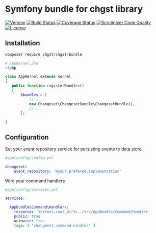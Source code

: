 # Symfony bundle for chgst library

[![Version](https://img.shields.io/packagist/v/chgst/chgst-bundle.svg?style=flat-square)](https://packagist.org/packages/chgst/chgst-bundle)
[![Build Status](https://travis-ci.org/chgst/chgst-bundle.svg?branch=develop)](https://travis-ci.org/chgst/chgst-bundle)
[![Coverage Status](https://coveralls.io/repos/github/chgst/chgst-bundle/badge.svg?branch=develop)](https://coveralls.io/github/chgst/chgst-bundle?branch=develop)
[![Scrutinizer Code Quality](https://scrutinizer-ci.com/g/chgst/chgst-bundle/badges/quality-score.png?b=develop)](https://scrutinizer-ci.com/g/chgst/chgst-bundle/?branch=develop)
[![License](https://poser.pugx.org/chgst/chgst-bundle/license.svg)](https://packagist.org/packages/chgst/chgst-bundle)

## Installation

```bash
composer require chgst/chgst-bundle
```

```php
# AppKernel.php
<?php

class AppKernel extends Kernel
{
   public function registerBundles()
   {
       $bundles = [
           // ...
           new Changeset\ChangesetBundle\ChangesetBundle(),
           // ...
       ];

}
```


## Configuration

Set your event repository service for persisting events to data store

```yaml
#app/config/config.yml

changeset:
    event_repository: '@your.prefered.implementation'

```

Wire your command handlers

```yaml
#app/config/services.yml

services:

  AppBundle\Command\Handler\:
    resource: '%kernel.root_dir%/../src/AppBundle/Command/Handler'
    public: true
    autowire: true
    tags: [ 'changeset.command.handler' ]
```
